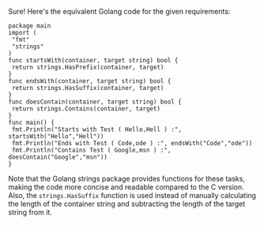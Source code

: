 Sure! Here's the equivalent Golang code for the given requirements:
```
package main
import (
 "fmt"
 "strings"
)
func startsWith(container, target string) bool {
 return strings.HasPrefix(container, target)
}
func endsWith(container, target string) bool {
 return strings.HasSuffix(container, target)
}
func doesContain(container, target string) bool {
 return strings.Contains(container, target)
}
func main() {
 fmt.Println("Starts with Test ( Hello,Hell ) :", startsWith("Hello","Hell"))
 fmt.Println("Ends with Test ( Code,ode ) :", endsWith("Code","ode"))
 fmt.Println("Contains Test ( Google,msn ) :", doesContain("Google","msn"))
}
```
Note that the Golang strings package provides functions for these tasks, making the code more concise and readable compared to the C version. Also, the `strings.HasSuffix` function is used instead of manually calculating the length of the container string and subtracting the length of the target string from it.

